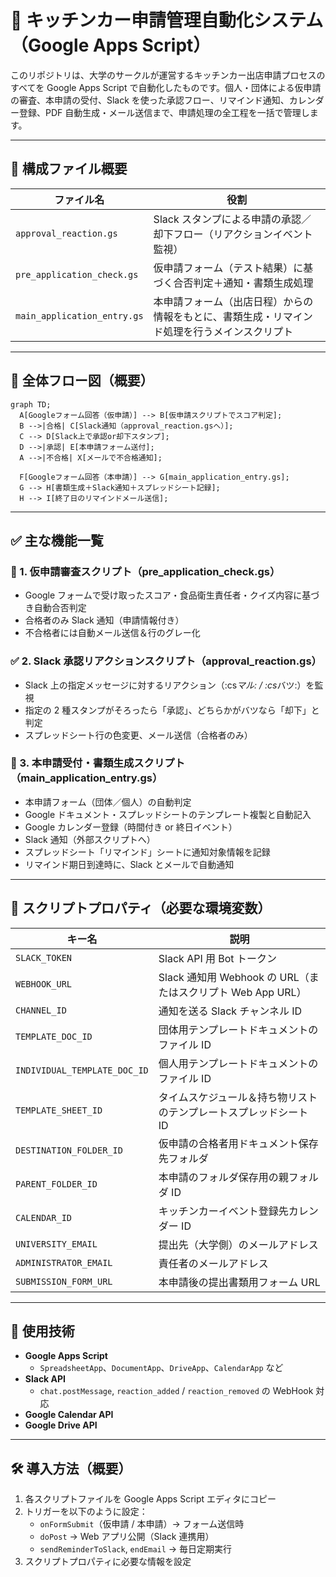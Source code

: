 # 🚚 キッチンカー申請管理自動化システム（Google Apps Script）

このリポジトリは、大学のサークルが運営するキッチンカー出店申請プロセスのすべてを Google Apps Script で自動化したものです。個人・団体による仮申請の審査、本申請の受付、Slack を使った承認フロー、リマインド通知、カレンダー登録、PDF 自動生成・メール送信まで、申請処理の全工程を一括で管理します。

---

## 📌 構成ファイル概要

| ファイル名                  | 役割                                                                                         |
| --------------------------- | -------------------------------------------------------------------------------------------- |
| `approval_reaction.gs`      | Slack スタンプによる申請の承認／却下フロー（リアクションイベント監視）                       |
| `pre_application_check.gs`  | 仮申請フォーム（テスト結果）に基づく合否判定＋通知・書類生成処理                             |
| `main_application_entry.gs` | 本申請フォーム（出店日程）からの情報をもとに、書類生成・リマインド処理を行うメインスクリプト |

---

## 🔄 全体フロー図（概要）

```mermaid
graph TD;
  A[Googleフォーム回答（仮申請）] --> B[仮申請スクリプトでスコア判定];
  B -->|合格| C[Slack通知（approval_reaction.gsへ）];
  C --> D[Slack上で承認or却下スタンプ];
  D -->|承認| E[本申請フォーム送付];
  A -->|不合格| X[メールで不合格通知];

  F[Googleフォーム回答（本申請）] --> G[main_application_entry.gs];
  G --> H[書類生成＋Slack通知＋スプレッドシート記録];
  H --> I[終了日のリマインドメール送信];
```

---

## ✅ 主な機能一覧

### 🧪 1. 仮申請審査スクリプト（pre_application_check.gs）

- Google フォームで受け取ったスコア・食品衛生責任者・クイズ内容に基づき自動合否判定
- 合格者のみ Slack 通知（申請情報付き）
- 不合格者には自動メール送信＆行のグレー化

### ✅ 2. Slack 承認リアクションスクリプト（approval_reaction.gs）

- Slack 上の指定メッセージに対するリアクション（:cs*マル: / :cs*バツ:）を監視
- 指定の 2 種スタンプがそろったら「承認」、どちらかがバツなら「却下」と判定
- スプレッドシート行の色変更、メール送信（合格者のみ）

### 📝 3. 本申請受付・書類生成スクリプト（main_application_entry.gs）

- 本申請フォーム（団体／個人）の自動判定
- Google ドキュメント・スプレッドシートのテンプレート複製と自動記入
- Google カレンダー登録（時間付き or 終日イベント）
- Slack 通知（外部スクリプトへ）
- スプレッドシート「リマインド」シートに通知対象情報を記録
- リマインド期日到達時に、Slack とメールで自動通知

---

## 🔐 スクリプトプロパティ（必要な環境変数）

| キー名                       | 説明                                                              |
| ---------------------------- | ----------------------------------------------------------------- |
| `SLACK_TOKEN`                | Slack API 用 Bot トークン                                         |
| `WEBHOOK_URL`                | Slack 通知用 Webhook の URL（またはスクリプト Web App URL）       |
| `CHANNEL_ID`                 | 通知を送る Slack チャンネル ID                                    |
| `TEMPLATE_DOC_ID`            | 団体用テンプレートドキュメントのファイル ID                       |
| `INDIVIDUAL_TEMPLATE_DOC_ID` | 個人用テンプレートドキュメントのファイル ID                       |
| `TEMPLATE_SHEET_ID`          | タイムスケジュール＆持ち物リストのテンプレートスプレッドシート ID |
| `DESTINATION_FOLDER_ID`      | 仮申請の合格者用ドキュメント保存先フォルダ                        |
| `PARENT_FOLDER_ID`           | 本申請のフォルダ保存用の親フォルダ ID                             |
| `CALENDAR_ID`                | キッチンカーイベント登録先カレンダー ID                           |
| `UNIVERSITY_EMAIL`           | 提出先（大学側）のメールアドレス                                  |
| `ADMINISTRATOR_EMAIL`        | 責任者のメールアドレス                                            |
| `SUBMISSION_FORM_URL`        | 本申請後の提出書類用フォーム URL                                  |

---

## 🧰 使用技術

- **Google Apps Script**
  - `SpreadsheetApp`、`DocumentApp`、`DriveApp`、`CalendarApp` など
- **Slack API**
  - `chat.postMessage`, `reaction_added` / `reaction_removed` の WebHook 対応
- **Google Calendar API**
- **Google Drive API**

---

## 🛠️ 導入方法（概要）

1. 各スクリプトファイルを Google Apps Script エディタにコピー
2. トリガーを以下のように設定：
   - `onFormSubmit`（仮申請 / 本申請）→ フォーム送信時
   - `doPost` → Web アプリ公開（Slack 連携用）
   - `sendReminderToSlack`, `endEmail` → 毎日定期実行
3. スクリプトプロパティに必要な情報を設定
